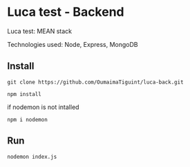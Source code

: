 # Luca test - Backend
Luca test: MEAN stack

Technologies used:
Node, Express, MongoDB

## Install
```
git clone https://github.com/OumaimaTiguint/luca-back.git
```

```
npm install
```

if nodemon is not intalled

```
npm i nodemon
```

## Run
```
nodemon index.js
```